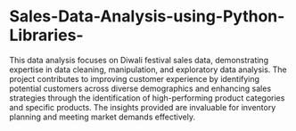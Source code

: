 # Sales-Data-Analysis-using-Python-Libraries-
This data analysis focuses on Diwali festival sales data, demonstrating expertise in data cleaning, manipulation, and exploratory data analysis. The project contributes to improving customer experience by identifying potential customers across diverse demographics and enhancing sales strategies through the identification of high-performing product categories and specific products. The insights provided are invaluable for inventory planning and meeting market demands effectively.
